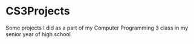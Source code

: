 # CS3Projects
Some projects I did as a part of my Computer Programming 3 class in my senior year of high school
